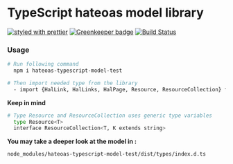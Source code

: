 # TypeScript hateoas model library 

[![styled with prettier](https://img.shields.io/badge/styled_with-prettier-ff69b4.svg)](https://github.com/prettier/prettier)
[![Greenkeeper badge](https://badges.greenkeeper.io/alexjoverm/typescript-library-starter.svg)](https://greenkeeper.io/)
[![Build Status](https://travis-ci.org/vladanyes/tsHallLib.svg?branch=master)](https://travis-ci.org/vladanyes/tsHallLib)

### Usage

```bash
# Run following command 
  npm i hateoas-typescript-model-test
```  
```bash
# Then import needed type from the library  
  - import {HalLink, HalLinks, HalPage, Resource, ResourceCollection} from 'hateoas-typescript-model-test';
```

**Keep in mind**

```bash
# Type Resource and ResourceCollection uses generic type variables
  type Resource<T> 
  interface ResourceCollection<T, K extends string>
```

**You may take a deeper look at the model in :**
```bash
node_modules/hateoas-typescript-model-test/dist/types/index.d.ts
```
